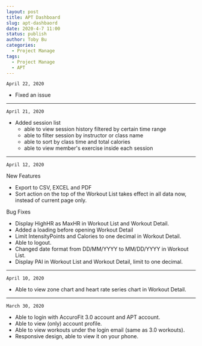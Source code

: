 ```yaml
---
layout: post
title: APT Dashboard
slug: apt-dashbaord
date: 2020-4-7 11:00
status: publish
author: Toby Bu
categories:
  - Project Manage
tags:
  - Project Manage
  - APT
---
```


`April 22, 2020`

- Fixed an issue

---- 

`April 21, 2020`

- Added session list
    - able to view session history filtered by certain time range
    - able to filter session by instructor or class name
    - able to sort by class time and total calories
    - able to view member's exercise inside each session

---- 

`April 12, 2020`

New Features

- Export to CSV, EXCEL and PDF
- Sort action on the top of the Workout List takes effect in all data now, instead of current page only.

Bug Fixes

- Display HighHR as MaxHR in Workout List and Workout Detail.
- Added a loading before opening Workout Detail
- Limit IntensityPoints and Calories to one decimal in Workout Detail.
- Able to logout.
- Changed date format from DD/MM/YYYY to MM/DD/YYYY in Workout List.
- Display PAI in Workout List and Workout Detail, limit to one decimal.

---- 

`April 10, 2020`

- Able to view zone chart and heart rate series chart in Workout Detail.

---- 

`March 30, 2020`

- Able to login with AccuroFit 3.0 account and APT account.
- Able to view (only) account profile.
- Able to view workouts under the login email (same as 3.0 workouts).
- Responsive design, able to view it on your phone.


